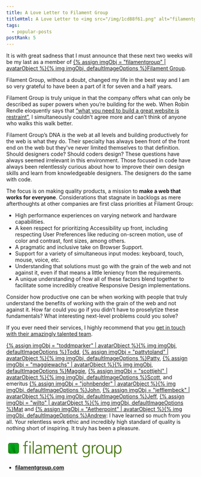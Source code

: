 ```yaml
---
title: A Love Letter to Filament Group
titleHtml: A Love Letter to <img src="/img/1cd88f61.png" alt="filamentgroup’s Avatar" class="z-avatar z-avatar-eq">Filament Group
tags:
  - popular-posts
postRank: 5
---
```

It is with great sadness that I must announce that these next two weeks will be my last as a member of [{% assign imgObj = "filamentgroup" | avatarObject %}{% img imgObj, defaultImageOptions %}Filament Group](https://www.filamentgroup.com/).

Filament Group, without a doubt, changed my life in the best way and I am so very grateful to have been a part of it for seven and a half years.

Filament Group is truly unique in that the company offers what can only be described as super powers when you’re building for the web. When Robin Rendle eloquently says that [“what you need to build a great website is restraint”](https://css-tricks.com/no-absolutely-not/), I simultaneously couldn’t agree more and can’t think of anyone who walks this walk better.

Filament Group’s DNA _is_ the web at all levels and building productively for the web is what they do. Their specialty has always been front of the front end on the web but they've never limited themselves to that definition. Should designers code? Should coders design? These questions have always seemed irrelevant in this environment. Those focused in code have always been relentlessly curious about how to improve their own design skills and learn from knowledgeable designers. The designers do the same with code.

The focus is on making quality products, a mission to **make a web that works for everyone**. Considerations that stagnate in backlogs as mere afterthoughts at other companies are first class priorities at Filament Group:

* High performance experiences on varying network and hardware capabilities.
* A keen respect for prioritizing Accessibility up front, including respecting User Preferences like reducing on-screen motion, use of color and contrast, font sizes, among others.
* A pragmatic and inclusive take on Browser Support.
* Support for a variety of simultaneous input modes: keyboard, touch, mouse, voice, etc.
* Understanding that solutions must go with the grain of the web and not against it, even if that means a little leniency from the requirements.
* A unique understanding of how all of these factors blend together to facilitate some incredibly creative Responsive Design implementations.

Consider how productive one can be when working with people that truly understand the benefits of working with the grain of the web and not against it. How far could you go if you didn’t have to proselytize these fundamentals? What interesting next-level problems could you solve?

If you ever need their services, I highly recommend that you [get in touch with their amazingly talented team](https://www.filamentgroup.com/workwithus/).

<span class="nowrap">[{% assign imgObj = "toddmparker" | avatarObject %}{% img imgObj, defaultImageOptions %}Todd](https://twitter.com/toddmparker)</span>, <span class="nowrap">[{% assign imgObj = "pattytoland" | avatarObject %}{% img imgObj, defaultImageOptions %}Patty](https://twitter.com/pattytoland)</span>, <span class="nowrap">[{% assign imgObj = "maggiewachs" | avatarObject %}{% img imgObj, defaultImageOptions %}Maggie](https://twitter.com/maggiewachs)</span>, <span class="nowrap">[{% assign imgObj = "scottjehl" | avatarObject %}{% img imgObj, defaultImageOptions %}Scott](https://twitter.com/scottjehl)</span>, and emeritus <span class="nowrap">[{% assign imgObj = "johnbender" | avatarObject %}{% img imgObj, defaultImageOptions %}John](https://twitter.com/johnbender/)</span>, <span class="nowrap">[{% assign imgObj = "jefflembeck" | avatarObject %}{% img imgObj, defaultImageOptions %}Jeff](https://twitter.com/jefflembeck/)</span>, <span class="nowrap">[{% assign imgObj = "wilto" | avatarObject %}{% img imgObj, defaultImageOptions %}Mat](https://twitter.com/wilto)</span> and [{% assign imgObj = "Aetherpoint" | avatarObject %}{% img imgObj, defaultImageOptions %}Andrew](https://twitter.com/Aetherpoint): I have learned so much from you all. Your relentless work ethic and incredibly high standard of quality is nothing short of inspiring. It truly has been a pleasure.

<a href="https://www.filamentgroup.com/"><img src="/img/fg-logo.svg" alt="Filament Group" style="max-width: 22em"></a>

* [**filamentgroup.com**](https://www.filamentgroup.com/)
